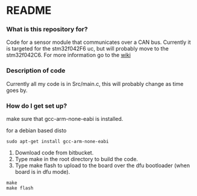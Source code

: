 # README #


### What is this repository for? ###

Code for a sensor module that communicates over a CAN bus. 
Currently it is targeted for the stm32f042F6 uc, but will probably move to the stm32f042C6.
For more information go to the [wiki](https://bitbucket.org/nebk/can-node/wiki/Home)

### Description of code ###

Currently all my code is in Src/main.c, this will probably change as time goes by.

### How do I get set up? ###

make sure that gcc-arm-none-eabi is installed.

for a debian based disto

```
sudo apt-get install gcc-arm-none-eabi

```
1) Download code from bitbucket.
2) Type make in the root directory to build the code.
3) Type make flash to upload to the board over the dfu bootloader (when board is in dfu mode).
```
make
make flash
```
